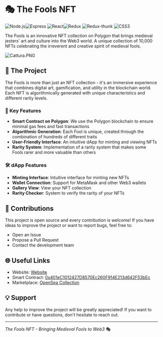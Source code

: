 # 🎭 The Fools NFT

![Node.js](https://img.shields.io/badge/-Node.js-green)![Express](https://img.shields.io/badge/-Express-blue) ![React](https://img.shields.io/badge/-React-blue)![Redux](https://img.shields.io/badge/-Redux-purple) ![Redux-thunk](https://img.shields.io/badge/-Redux--thunk-purple) ![CSS3](https://img.shields.io/badge/-CSS3-blue)

The Fools is an innovative NFT collection on Polygon that brings medieval jesters' art and culture into the Web3 world. A unique collection of 10,000 NFTs celebrating the irreverent and creative spirit of medieval fools.
 

 ![Cattura.PNG]([https://github.com/PixelPunkNFT/Angry-Bully-Dapp-Mint/blob/main/src/assets/images/Cattura.PNG)

## 📜 The Project

The Fools is more than just an NFT collection - it's an immersive experience that combines digital art, gamification, and utility in the blockchain world. Each NFT is algorithmically generated with unique characteristics and different rarity levels.

### 🎨 Key Features

- **Smart Contract on Polygon**: We use the Polygon blockchain to ensure minimal gas fees and fast transactions
- **Algorithmic Generation**: Each Fool is unique, created through the combination of hundreds of different traits
- **User-Friendly Interface**: An intuitive dApp for minting and viewing NFTs
- **Rarity System**: Implementation of a rarity system that makes some Fools rarer and more valuable than others

### 🛠 dApp Features

- **Minting Interface**: Intuitive interface for minting new NFTs
- **Wallet Connection**: Support for MetaMask and other Web3 wallets
- **Gallery View**: View your NFT collection
- **Rarity Checker**: System to verify the rarity of your NFTs

## 🤝 Contributions

This project is open source and every contribution is welcome! If you have ideas to improve the project or want to report bugs, feel free to:

- Open an Issue
- Propose a Pull Request
- Contact the development team

## 🌐 Useful Links

- Website: [Website](https://thefools.netlify.app/)
- Smart Contract: [0x401eC1012427D8570Ec260F914E213d642F53bEc](https://polygonscan.com/address/0x401eC1012427D8570Ec260F914E213d642F53bEc)
- Marketplace: [OpenSea Collection](https://opensea.io/The-Fools)

## 💡 Support

Any help to improve the project will be greatly appreciated! If you want to contribute or have questions, don't hesitate to reach out.

---
*The Fools NFT - Bringing Medieval Fools to Web3* 🎭
